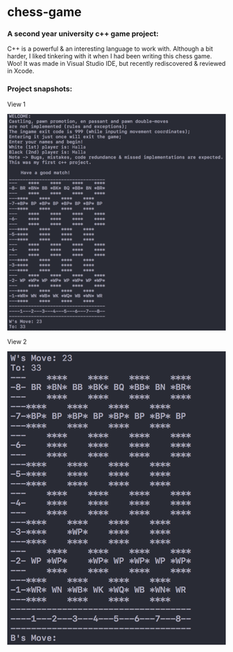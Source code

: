 # chess-game
<h3>A second year university c++ game project:</h3>
<p>C++ is a powerful & an interesting language to work with. Although a bit harder, I liked tinkering with it when I had been writing this chess game. Woo!
It was made in Visual Studio IDE, but recently rediscovered & reviewed in Xcode.</p>
<h3>Project snapshots:</h3>
<p>View 1</p>
<img src="screen-shots/view-1.png" alt="View 1">
<p>View 2</p>
<img src="screen-shots/view-2.png" alt="View 2">


